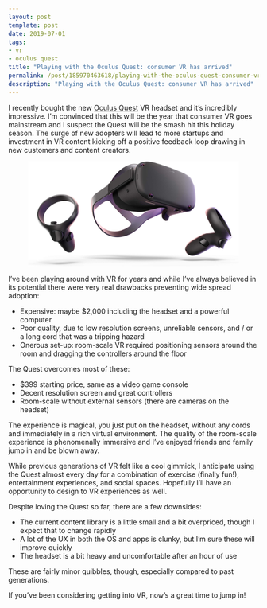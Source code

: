 ```yaml
---
layout: post
template: post
date: 2019-07-01
tags:
- vr
- oculus quest
title: "Playing with the Oculus Quest: consumer VR has arrived"
permalink: /post/185970463618/playing-with-the-oculus-quest-consumer-vr-has
description: "Playing with the Oculus Quest: consumer VR has arrived"
---
```

<p>I recently bought the new <a href="https://amzn.to/2J1aZXK">Oculus Quest</a>&nbsp;VR headset and it’s incredibly impressive. I’m convinced that this will be the year that consumer VR goes mainstream and I suspect the Quest will be the smash hit this holiday season. The surge of new adopters will lead to more startups and investment in VR content kicking off a positive feedback loop drawing in new customers and content creators.</p><figure class="tmblr-full" data-orig-height="1266" data-orig-width="2538"><img src="/images/d2874622cc524942adfb75c5fb74b812b6a7beb3f6f33ebe0780170c7c59eece.png" data-orig-height="1266" data-orig-width="2538"></figure><p>I’ve been playing around with VR for years and while I’ve always believed in its potential there were very real drawbacks preventing wide spread adoption:</p><ul><li>Expensive: maybe $2,000 including the headset and a powerful computer</li><li>Poor quality, due to low resolution screens, unreliable sensors, and / or a long cord that was a tripping hazard</li><li>Onerous set-up: room-scale VR required positioning sensors around the room and dragging the controllers around the floor</li></ul><p>The Quest overcomes most of these:</p><ul><li>$399 starting price, same as a video game console</li><li>Decent resolution screen and great controllers</li><li>Room-scale without external sensors (there are cameras on the headset)</li></ul><p>The experience is magical, you just put on the headset, without any cords and immediately in a rich virtual environment. The quality of the room-scale experience is phenomenally immersive and I’ve enjoyed friends and family jump in and be blown away.</p><p>While previous generations of VR felt like a cool gimmick, I anticipate using the Quest almost every day for a combination of exercise (finally fun!), entertainment experiences, and social spaces. Hopefully I’ll have an opportunity to design to VR experiences as well.</p><p>Despite loving the Quest so far, there are a few downsides:</p><ul><li>The current content library is a little small and a bit overpriced, though I expect that to change rapidly</li><li>A lot of the UX in both the OS and apps is clunky, but I’m sure these will improve quickly</li><li>The headset is a bit heavy and uncomfortable after an hour of use</li></ul><p>These are fairly minor quibbles, though, especially compared to past generations.</p><p>If you’ve been considering getting into VR, now’s a great time to jump in!</p>